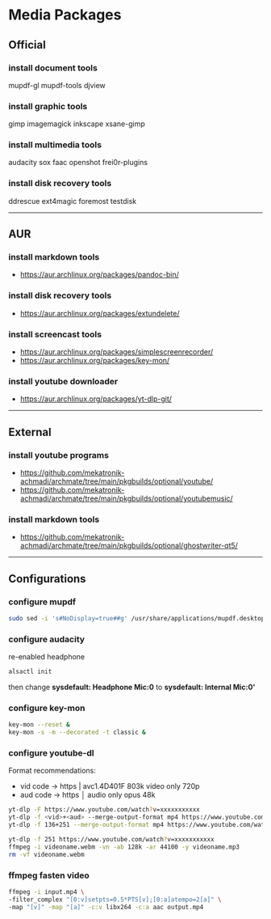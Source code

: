 # Media Packages

## Official

### install document tools

mupdf-gl mupdf-tools djview

### install graphic tools

gimp imagemagick
inkscape xsane-gimp

### install multimedia tools

audacity sox faac
openshot frei0r-plugins

### install disk recovery tools

ddrescue ext4magic foremost testdisk

--------------------------------------------------------------------------------

## AUR

### install markdown tools

- https://aur.archlinux.org/packages/pandoc-bin/

### install disk recovery tools

- https://aur.archlinux.org/packages/extundelete/

### install screencast tools

- https://aur.archlinux.org/packages/simplescreenrecorder/
- https://aur.archlinux.org/packages/key-mon/

### install youtube downloader

- https://aur.archlinux.org/packages/yt-dlp-git/

--------------------------------------------------------------------------------

## External

### install youtube programs

- https://github.com/mekatronik-achmadi/archmate/tree/main/pkgbuilds/optional/youtube/
- https://github.com/mekatronik-achmadi/archmate/tree/main/pkgbuilds/optional/youtubemusic/

### install markdown tools

- https://github.com/mekatronik-achmadi/archmate/tree/main/pkgbuilds/optional/ghostwriter-qt5/

--------------------------------------------------------------------------------

## Configurations

### configure mupdf

```sh
sudo sed -i 's#NoDisplay=true##g' /usr/share/applications/mupdf.desktop
```

### configure audacity

re-enabled headphone

```sh
alsactl init
```

then change **sysdefault: Headphone Mic:0**
to **sysdefault: Internal Mic:0'**

### configure key-mon

```sh
key-mon --reset &
key-mon -s -m --decorated -t classic &
```

### configure youtube-dl

Format recommendations:
- vid code -> https | avc1.4D401F 803k video only 720p
- aud code -> https │ audio only opus 48k

```sh
yt-dlp -F https://www.youtube.com/watch?v=xxxxxxxxxxx
yt-dlp -f <vid>+<aud> --merge-output-format mp4 https://www.youtube.com/watch?v=xxxxxxxxxxx
yt-dlp -f 136+251 --merge-output-format mp4 https://www.youtube.com/watch?v=xxxxxxxxxxx

yt-dlp -f 251 https://www.youtube.com/watch?v=xxxxxxxxxxx
ffmpeg -i videoname.webm -vn -ab 128k -ar 44100 -y videoname.mp3
rm -vf videoname.webm
```

### ffmpeg fasten video

```sh
ffmpeg -i input.mp4 \
-filter_complex "[0:v]setpts=0.5*PTS[v];[0:a]atempo=2[a]" \
-map "[v]" -map "[a]" -c:v libx264 -c:a aac output.mp4
```
